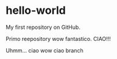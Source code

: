 # hello-world
My first repository on GitHub.

Primo reepository wow fantastico. CIAO!!!

Uhmm...
ciao
wow
ciao branch

